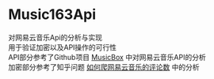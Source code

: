 # Music163Api
对网易云音乐Api的分析与实现  
用于验证加密以及API操作的可行性  
API部分参考了Github项目 [MusicBox](https://github.com/darknessomi/musicbox) 中对网易云音乐API的分析  
加密部分参考了知乎问题 [如何爬网易云音乐的评论数](https://www.zhihu.com/question/36081767) 中的分析